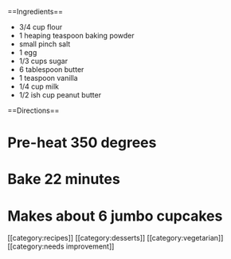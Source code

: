 ==Ingredients==

* 3/4 cup flour
* 1 heaping teaspoon baking powder
* small pinch salt
* 1 egg
* 1/3 cups sugar
* 6 tablespoon butter
* 1 teaspoon vanilla 
* 1/4 cup milk
* 1/2 ish cup peanut butter

==Directions==

# Pre-heat 350 degrees
# Bake 22 minutes
# Makes about 6 jumbo cupcakes

[[category:recipes]] [[category:desserts]] [[category:vegetarian]] [[category:needs improvement]]
